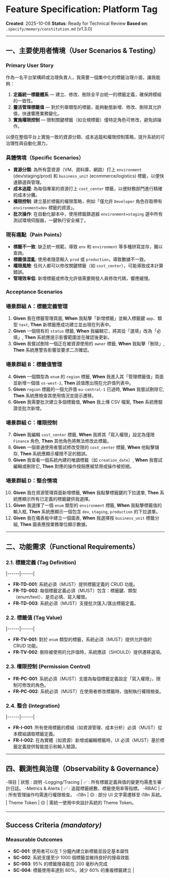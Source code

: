 # Feature Specification: Platform Tag

**Created**: 2025-10-08
**Status**: Ready for Technical Review
**Based on**: `.specify/memory/constitution.md` (v1.3.0)

---

## 一、主要使用者情境（User Scenarios & Testing）

### Primary User Story

作為一名平台架構師或治理負責人，我需要一個集中化的標籤治理介面，讓我能夠：
1. **定義統一標籤體系** — 建立、修改、刪除全平台統一的標籤定義，確保跨模組的一致性。
2. **靈活管理標籤值** — 對於列舉類型的標籤，能夠動態新增、修改、刪除其允許值，快速響應業務變化。
3. **實施權限控制** — 限制關鍵標籤（如合規標籤）僅特定角色可修改，避免誤操作。

以便在整個平台上實施一致的資源分類、成本追蹤和權限控制策略，提升系統的可治理性與自動化潛力。

### 具體情境（Specific Scenarios）
- **資源分類**: 為所有雲資源（VM、資料庫、網路）打上 `environment` (dev/staging/prod) 和 `business_unit` (ecommerce/logistics) 標籤，以便快速篩選與管理。
- **成本追蹤**: 為每個專案的資源打上 `cost_center` 標籤，以便財務部門進行精確的成本分攤。
- **權限控制**: 建立基於標籤的權限策略，例如「僅允許 `Developer` 角色存取帶有 `environment=dev` 標籤的資源」。
- **批次操作**: 在自動化腳本中，使用標籤篩選器 `environment=staging` 選中所有測試環境伺服器，一鍵執行安全補丁。

### 現有痛點（Pain Points）
- **標籤不一致**: 缺乏統一規範，導致 `env` 和 `environment` 等多種拼寫並存，難以查詢。
- **標籤值混亂**: 使用者隨意輸入 `prod` 或 `production`，導致數據不一致。
- **權限風險**: 任何人都可以修改關鍵標籤（如 `cost_center`），可能導致成本計算錯誤。
- **管理效率低**: 新增標籤或修改允許值需要開發人員修改代碼，響應緩慢。

### Acceptance Scenarios

### 場景群組 A：標籤定義管理
1.  **Given** 我在標籤管理頁面, **When** 我點擊「新增標籤」並輸入標籤鍵 `app`、類型 `text`, **Then** 新標籤應成功建立並出現在列表中。
2.  **Given** 一個現有的 `status` 標籤, **When** 我編輯它，將其從「選填」改為「必填」, **Then** 系統應提示影響範圍並在確認後更新。
3.  **Given** 我嘗試刪除一個正在被資源使用的 `owner` 標籤, **When** 我點擊「刪除」, **Then** 系統應警告影響並要求二次確認。

### 場景群組 B：標籤值管理
4.  **Given** 一個類型為 `enum` 的 `region` 標籤, **When** 我進入其「管理標籤值」頁面並新增一個值 `us-west-2`, **Then** 該值應出現在允許值列表中。
5.  **Given** `region` 標籤的一個允許值 `eu-central-1` 已過時, **When** 我嘗試刪除它, **Then** 系統應檢查其使用情況並提示遷移。
6.  **Given** 我需要批次建立多個標籤值, **When** 我上傳 CSV 檔案, **Then** 系統應驗證並批次新增。

### 場景群組 C：權限控制
7.  **Given** 我編輯 `cost_center` 標籤, **When** 我將其「寫入權限」設定為僅限 `Finance` 角色, **Then** 其他角色將無法修改此標籤。
8.  **Given** 一個普通使用者嘗試修改受限的 `cost_center` 標籤, **When** 他點擊儲存, **Then** 系統應顯示權限不足的錯誤。
9.  **Given** 我查看一個系統內建的唯讀標籤（如 `creation_date`）, **When** 我嘗試編輯或刪除它, **Then** 對應的操作按鈕應被禁用或操作被拒絕。

### 場景群組 D：整合情境
10. **Given** 我在資源管理頁面新增標籤, **When** 我點擊標籤鍵的下拉選單, **Then** 系統應顯示所有已定義的標籤鍵供我選擇。
11. **Given** 我選擇了一個 `enum` 類型的 `environment` 標籤, **When** 我點擊標籤值的輸入框, **Then** 系統應顯示一個包含 `dev`, `staging`, `production` 的下拉選單。
12. **Given** 我在儀表板中建立一個圖表, **When** 我選擇按 `business_unit` 標籤分組, **Then** 圖表應按業務單位顯示數據。

---

## 二、功能需求（Functional Requirements）

### 2.1. 標籤定義 (Tag Definition)
|------|------|
- **FR-TD-001**: 系統必須（MUST）提供標籤定義的 CRUD 功能。
- **FR-TD-002**: 每個標籤定義必須（MUST）包含：標籤鍵、類型（enum/text）、是否必填、寫入權限。
- **FR-TD-003**: 系統必須（MUST）支援批次匯入/匯出標籤定義。

### 2.2. 標籤值 (Tag Value)
|------|------|
- **FR-TV-001**: 對於 `enum` 類型的標籤，系統必須（MUST）提供允許值的 CRUD 功能。
- **FR-TV-002**: 刪除被使用的允許值時，系統應該（SHOULD）提供遷移選項。

### 2.3. 權限控制 (Permission Control)

- **FR-PC-001**: 系統必須（MUST）支援為每個標籤定義設定「寫入權限」，限制可修改的角色。
- **FR-PC-002**: 系統必須（MUST）在使用者修改標籤時，強制執行權限檢查。

### 2.4. 整合 (Integration)
|------|------|
- **FR-I-001**: 所有使用標籤的模組（如資源管理、成本分析）必須（MUST）從本模組讀取標籤定義。
- **FR-I-002**: 在為實體（如資源）新增或編輯標籤時，UI 必須（MUST）基於標籤定義提供智能提示和輸入驗證。

---

## 四、觀測性與治理（Observability & Governance）

-項目 | 狀態 : 說明 
-Logging/Tracing | ✅ : 所有標籤定義與值的變更均需產生審計日誌。 
-Metrics & Alerts | ✅ : 追蹤標籤總數、標籤使用率等指標。 
-RBAC | ✅ : 所有管理操作均需進行權限檢查。 
-i18n | 🟡 : 部分 UI 文字需遷移至 i18n 系統。 
| Theme Token | 🟡 | 需統一使用中央設計系統的 Theme Token。

---

## Success Criteria *(mandatory)*

### Measurable Outcomes

- **SC-001**: 使用者可以在 1 分鐘內建立新標籤並設定基本屬性
- **SC-002**: 系統支援至少 1000 個標籤並維持良好的搜尋效能
- **SC-003**: 95% 的標籤搜尋能在 200 毫秒內完成
- **SC-004**: 標籤使用率達到 80%，減少 60% 的重複標籤建立 |